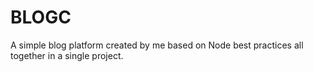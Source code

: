 # BLOGC

A simple blog platform created by me based on Node best practices all together in a single project.

